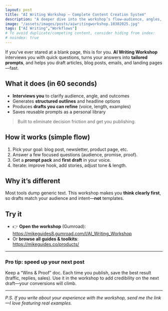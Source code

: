 ```yaml
---
layout: post
title: "AI Writing Workshop – Complete Content Creation System"
description: "A deeper dive into the workshop’s flow—audience, angles, outlines, and iteration."
image: "/assets/images/posts/aiwritingworkshop.10302025.jpg"
tags: ["AI Writing","Workflows"]
# To avoid duplicate/competing content, consider hiding from index:
# noindex: true
---
```



If you've ever stared at a blank page, this is for you. **AI Writing Workshop** interviews you with quick questions, turns your answers into **tailored prompts**, and helps you draft articles, blog posts, emails, and landing pages—fast.

## What it does (in 60 seconds)
- **Interviews you** to clarify audience, angle, and outcomes  
- Generates **structured outlines** and headline options  
- Produces **drafts you can refine** (voice, length, examples)  
- Saves reusable prompts as a personal library

> Built to eliminate decision friction and get you publishing.

## How it works (simple flow)
1. Pick your goal: blog post, newsletter, product page, etc.  
2. Answer a few focused questions (audience, promise, proof).  
3. Get a **prompt pack** and **first draft** in your voice.  
4. Iterate: improve hook, add stories, adjust tone & length.

## Why it’s different
Most tools dump generic text. This workshop makes you **think clearly first**, so drafts match your audience and intent—**not** templates.

## Try it
- 👉 **Open the workshop** (Gumroad):  
  https://mikeguides8.gumroad.com/l/AI_Writing_Workshop
- Or **browse all guides & toolkits**:  
  https://mikeguides.co/products/

---

### Pro tip: speed up your next post
Keep a “Wins & Proof” doc. Each time you publish, save the best result (traffic, replies, sales). Use it in the workshop to add credibility on the next draft—your conversions will climb.

---

*P.S. If you write about your experience with the workshop, send me the link—I love featuring real examples.*
